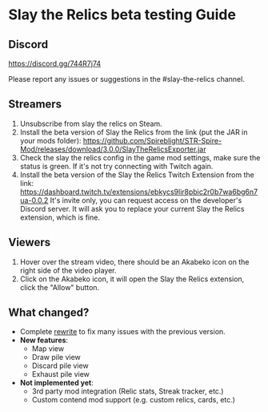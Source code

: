 # Slay the Relics beta testing Guide

## Discord

https://discord.gg/744R7j74

Please report any issues or suggestions in the #slay-the-relics channel.

## Streamers

1. Unsubscribe from slay the relics on Steam.
2. Install the beta version of Slay the Relics from the link (put the JAR in your mods
   folder): https://github.com/Spireblight/STR-Spire-Mod/releases/download/3.0.0/SlayTheRelicsExporter.jar
3. Check the slay the relics config in the game mod settings, make sure the status is green. If
   it's not try connecting with Twitch again.
4. Install the beta version of the Slay the Relics Twitch Extension from the
   link: https://dashboard.twitch.tv/extensions/ebkycs9lir8pbic2r0b7wa6bg6n7ua-0.0.2
   It's invite only, you can request access on the developer's Discord server. It will ask you to
   replace your current Slay the Relics extension, which is fine.

## Viewers

1. Hover over the stream video, there should be an Akabeko icon on the right side of the video player.
2. Click on the Akabeko icon, it will open the Slay the Relics extension, click the "Allow" button.

## What changed?

- Complete [rewrite](./README.md) to fix many issues with the previous version.
- **New features**:
  - Map view
  - Draw pile view
  - Discard pile view
  - Exhaust pile view
- **Not implemented yet**:
  - 3rd party mod integration (Relic stats, Streak tracker, etc.)
  - Custom contend mod support (e.g. custom relics, cards, etc.)